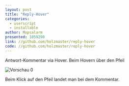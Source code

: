 ```yaml
---
layout: post
title: "Reply-Hover"
categories:
  - userscript
  - installable
author: Mopsalarm
presented: 1059290
link: //github.com/holzmaster/reply-hover
code: //github.com/holzmaster/reply-hover
---
```


Antwort-Kommentar via Hover.
Beim Hovern über den Pfeil

![Vorschau 0](https://holzmaster.github.io/reply-hover/img/preview-1.png)

Beim Klick auf den Pfeil landet man bei dem Kommentar.
